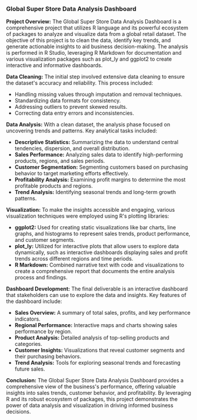 ### Global Super Store Data Analysis Dashboard

**Project Overview:**
The Global Super Store Data Analysis Dashboard is a comprehensive project that utilizes R language and its powerful ecosystem of packages to analyze and visualize data from a global retail dataset. The objective of this project is to clean the data, identify key trends, and generate actionable insights to aid business decision-making. The analysis is performed in R Studio, leveraging R Markdown for documentation and various visualization packages such as plot_ly and ggplot2 to create interactive and informative dashboards.

**Data Cleaning:**
The initial step involved extensive data cleaning to ensure the dataset's accuracy and reliability. This process included:

- Handling missing values through imputation and removal techniques.
- Standardizing data formats for consistency.
- Addressing outliers to prevent skewed results.
- Correcting data entry errors and inconsistencies.

**Data Analysis:**
With a clean dataset, the analysis phase focused on uncovering trends and patterns. Key analytical tasks included:

- **Descriptive Statistics:** Summarizing the data to understand central tendencies, dispersion, and overall distribution.
- **Sales Performance:** Analyzing sales data to identify high-performing products, regions, and sales periods.
- **Customer Segmentation:** Segmenting customers based on purchasing behavior to target marketing efforts effectively.
- **Profitability Analysis:** Examining profit margins to determine the most profitable products and regions.
- **Trend Analysis:** Identifying seasonal trends and long-term growth patterns.

**Visualization:**
To make the insights accessible and engaging, various visualization techniques were employed using R's plotting libraries:

- **ggplot2:** Used for creating static visualizations like bar charts, line graphs, and histograms to represent sales trends, product performance, and customer segments.
- **plot_ly:** Utilized for interactive plots that allow users to explore data dynamically, such as interactive dashboards displaying sales and profit trends across different regions and time periods.
- **R Markdown:** Combined narrative text with code and visualizations to create a comprehensive report that documents the entire analysis process and findings.

**Dashboard Development:**
The final deliverable is an interactive dashboard that stakeholders can use to explore the data and insights. Key features of the dashboard include:

- **Sales Overview:** A summary of total sales, profits, and key performance indicators.
- **Regional Performance:** Interactive maps and charts showing sales performance by region.
- **Product Analysis:** Detailed analysis of top-selling products and categories.
- **Customer Insights:** Visualizations that reveal customer segments and their purchasing behaviors.
- **Trend Analysis:** Tools for exploring seasonal trends and forecasting future sales.

**Conclusion:**
The Global Super Store Data Analysis Dashboard provides a comprehensive view of the business's performance, offering valuable insights into sales trends, customer behavior, and profitability. By leveraging R and its robust ecosystem of packages, this project demonstrates the power of data analysis and visualization in driving informed business decisions.
